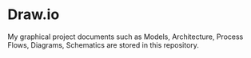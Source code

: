 # Draw.io
My graphical project documents such as Models, Architecture, Process Flows, Diagrams, Schematics are stored in this repository.
